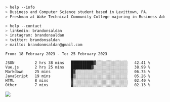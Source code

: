 ````bash
> help --info
> Business and Computer Science student based in Levittown, PA.
> Freshman at Wake Technical Community College majoring in Business Administration.
````

````bash
> help --contact
> linkedin: brandonsaldan
> instagram: brandonsaldan
> twitter: brandonsaldan
> mailto: brandonmsaldan@gmail.com
````

<!--START_SECTION:waka-->

```text
From: 18 February 2023 - To: 25 February 2023

JSON         2 hrs 38 mins   ██████████▓░░░░░░░░░░░░░░   42.41 %
Vue.js       2 hrs 25 mins   █████████▓░░░░░░░░░░░░░░░   38.99 %
Markdown     25 mins         █▓░░░░░░░░░░░░░░░░░░░░░░░   06.75 %
JavaScript   19 mins         █▒░░░░░░░░░░░░░░░░░░░░░░░   05.26 %
HTML         8 mins          ▓░░░░░░░░░░░░░░░░░░░░░░░░   02.40 %
Other        7 mins          ▓░░░░░░░░░░░░░░░░░░░░░░░░   02.13 %
```

<!--END_SECTION:waka-->

![](https://komarev.com/ghpvc/?username=brandonsaldan&color=6A8AFF)
